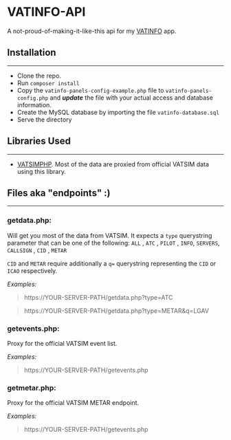 # VATINFO-API

A not-proud-of-making-it-like-this api for my [VATINFO](https://github.com/e4rthdog/vatinfo) app.

## Installation

---

- Clone the repo.
- Run `composer install`
- Copy the `vatinfo-panels-config-example.php` file to `vatinfo-panels-config.php` and _**update**_ the file with your actual access and database information.
- Create the MySQL database by importing the file `vatinfo-database.sql`
- Serve the directory

## Libraries Used

---

- [VATSIMPHP](https://github.com/skymeyer/Vatsimphp). Most of the data are proxied from official VATSIM data using this library.

## Files aka "endpoints" :)

---

### **getdata.php:**

Will get you most of the data from VATSIM. It expects a `type` querystring parameter that can be one of the following: `ALL` , `ATC` , `PILOT` , `INFO`, `SERVERS`, `CALLSIGN` , `CID` , `METAR`

`CID` and `METAR` require additionally a `q=` querystring representing the `CID` or `ICAO` respectively.

_Examples:_

> https://YOUR-SERVER-PATH/getdata.php?type=ATC

> https://YOUR-SERVER-PATH/getdata.php?type=METAR&q=LGAV

### **getevents.php:**

Proxy for the official VATSIM event list.

_Examples:_

> https://YOUR-SERVER-PATH/getevents.php

### **getmetar.php:**

Proxy for the official VATSIM METAR endpoint.

_Examples:_

> https://YOUR-SERVER-PATH/getevents.php
